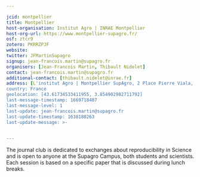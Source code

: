 ```yaml
---

jcid: montpellier
title: Montpellier
host-organisation: Institut Agro | INRAE Montpellier
host-org-url: https://www.montpellier-supagro.fr/
osf: ztcr9
zotero: PKRRZPJF
website: 
twitter: JFMartinSupagro
signup: jean-francois.martin@supagro.fr
organisers: [Jean-Francois Martin, Thibault Nidelet]
contact: jean-francois.martin@supagro.fr
additional-contact: [thibault.nidelet@inrae.fr]
address: [L'institut Agro | Montpellier SupAgro, 2 Place Pierre Viala, 34060 Montpellier, France]
country: France
geolocation: [43.61734533411955, 3.854902982711792]
last-message-timestamp: 1669718487
last-message-level: 1
last-update: jean-francois.martin@supagro.fr
last-update-timestamp: 1638180263
last-update-message: >-
  

---
```


The journal club is dedicated to exchanges about reproducibility in Science and is open to anyone at the Supagro Campus, both students and scientists. Each session is based on a specific paper that is discussed during lunch breaks.
